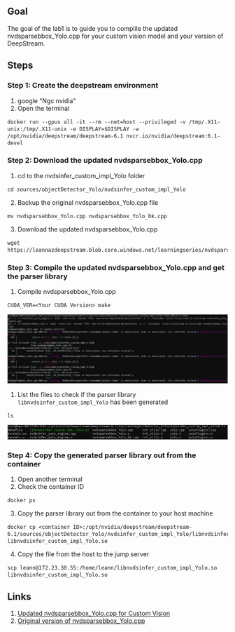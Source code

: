 ## Goal
The goal of the lab1 is to guide you to complile the updated nvdsparsebbox_Yolo.cpp for your custom vision model and your version of DeepStream.

## Steps

### Step 1: Create the deepstream environment 
1. google "Ngc nvidia"
2. Open the terminal
```
docker run --gpus all -it --rm --net=host --privileged -v /tmp/.X11-unix:/tmp/.X11-unix -e DISPLAY=$DISPLAY -w /opt/nvidia/deepstream/deepstream-6.1 nvcr.io/nvidia/deepstream:6.1-devel
```

### Step 2: Download the updated nvdsparsebbox_Yolo.cpp
1. cd to the nvdsinfer_custom_impl_Yolo folder
```
cd sources/objectDetector_Yolo/nvdsinfer_custom_impl_Yolo
```
2. Backup the original nvdsparsebbox_Yolo.cpp file
```
mv nvdsparsebbox_Yolo.cpp nvdsparsebbox_Yolo_bk.cpp
```
3. Download the updated nvdsparsebbox_Yolo.cpp
```
wget https://leannazdeepstream.blob.core.windows.net/learningseries/nvdsparsebbox_Yolo.cpp
```

### Step 3: Compile the updated nvdsparsebbox_Yolo.cpp and get the parser library 

1. Compile nvdsparsebbox_Yolo.cpp
```
CUDA_VER=<Your CUDA Version> make
```

![make](images/make.png)
1. List the files to check if the parser library `libnvdsinfer_custom_impl_Yolo` has been generated
```
ls
```

![ls](images/ls.png)

### Step 4: Copy the generated parser library out from the container
1. Open another terminal
2. Check the container ID 
```
docker ps
```
3. Copy the parser library out from the container to your host machine 
```
docker cp <container ID>:/opt/nvidia/deepstream/deepstream-6.1/sources/objectDetector_Yolo/nvdsinfer_custom_impl_Yolo/libnvdsinfer_custom_impl_Yolo.so libnvdsinfer_custom_impl_Yolo.so
```
4. Copy the file from the host to the jump server
```
scp leann@172.23.30.55:/home/leann/libnvdsinfer_custom_impl_Yolo.so libnvdsinfer_custom_impl_Yolo.so
```

## Links
1. [Updated nvdsparsebbox_Yolo.cpp for Custom Vision](https://github.com/Azure-Samples/NVIDIA-Deepstream-Azure-IoT-Edge-on-a-NVIDIA-Jetson-Nano/tree/master/DeepstreamOnIoTEdge/modules/NVIDIADeepStreamSDK/libnvdsinfer_custom_impl_Yolo)
2. [Original version of nvdsparsebbox_Yolo.cpp](https://github.com/Tianxiaomo/pytorch-YOLOv4/blob/master/DeepStream/nvdsinfer_custom_impl_Yolo/nvdsparsebbox_Yolo.cpp)

